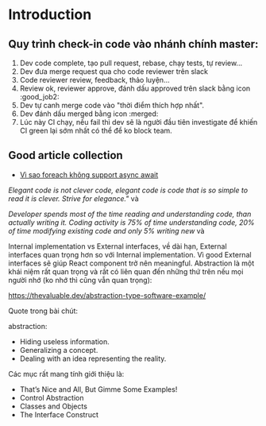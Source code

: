 # Introduction

## Quy trình check-in code vào nhánh chính master:
1) Dev code complete, tạo pull request, rebase, chạy tests, tự review...
2) Dev đưa merge request qua cho code reviewer trên slack
3) Code reviewer review, feedback, thảo luyện...
4) Review ok, reviewer approve, đánh dấu approved trên slack bằng icon :good_job2:
5) Dev tự canh merge code vào "thời điểm thích hợp nhất".
6) Dev đánh dấu merged bằng icon :merged:
7) Lúc này CI chạy, nếu fail thì dev sẽ là người đầu tiên investigate để khiến CI green lại sớm nhất có thể để ko block team.

## Good article collection

- [Vì sao foreach không support async await](https://anonystick.com/blog-developer/vi-sao-foreach-khong-support-async-await-2020052381240532#t-1)

*Elegant code is not clever code, elegant code is code that is so simple to read it is clever. Strive for elegance."*
và

*Developer spends most of the time reading and understanding code, than actually writing it. Coding activity is 75% of time understanding code, 20% of time modifying existing code and only 5% writing new*
và

Internal implementation vs External interfaces, về dài hạn, External interfaces quan trọng hơn so với Internal implementation. Vì good External interfaces sẽ giúp React component trở nên meaningful.
Abstraction là một khái niệm rất quan trọng và rất có liên quan đến những thứ trên nếu mọi người nhớ (ko nhớ thì cũng vẫn quan trọng):

https://thevaluable.dev/abstraction-type-software-example/

Quote trong bài chút:

abstraction:

- Hiding useless information.
- Generalizing a concept.
- Dealing with an idea representing the reality.

Các mục rất mang tính giới thiệu là:

- That’s Nice and All, But Gimme Some Examples!
- Control Abstraction
- Classes and Objects
- The Interface Construct